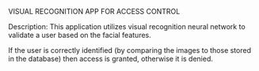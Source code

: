 VISUAL RECOGNITION APP FOR ACCESS CONTROL

Description:
This application utilizes visual recognition neural network to validate a user based on the
facial features.

If the user is correctly identified (by comparing the images to those stored in the database)
then access is granted, otherwise it is denied.


